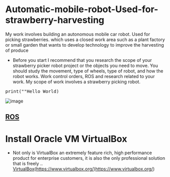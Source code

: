 # Automatic-mobile-robot-Used-for-strawberry-harvesting
My work involves building an autonomous mobile car robot. Used for picking strawberries. which uses a closed work area such as a plant factory or small garden that wants to develop technology to improve the harvesting of produce
* Before you start I recommend that you research the scope of your strawberry picker robot project or the objects you need to move. You should study the movement, type of wheels, type of robot, and how the robot works. Work control orders, ROS and research related to your work. My scope of work involves a strawberry picking robot.

<pre>
print(""Hello World)
</pre>

![image](https://github.com/smartfarmdiy/Automatic-mobile-robot-Used-for-strawberry-harvesting/assets/63504401/699eabd9-1eaf-422a-8e44-a84b06061d02)

[ROS](https://www.ros.org/)
------------------------------------------------------------------------------------------------------------
# Install Oracle VM VirtualBox
* Not only is VirtualBox an extremely feature rich, high performance product for enterprise customers, it is also the only professional solution that is freely .. [VirtualBox]([https://www.ros.org/])(https://www.virtualbox.org/)https://www.virtualbox.org/)


